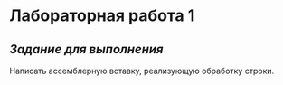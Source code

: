 # Лабораторная работа 1
## *Задание для выполнения*
Написать ассемблерную вставку, реализующую обработку строки.